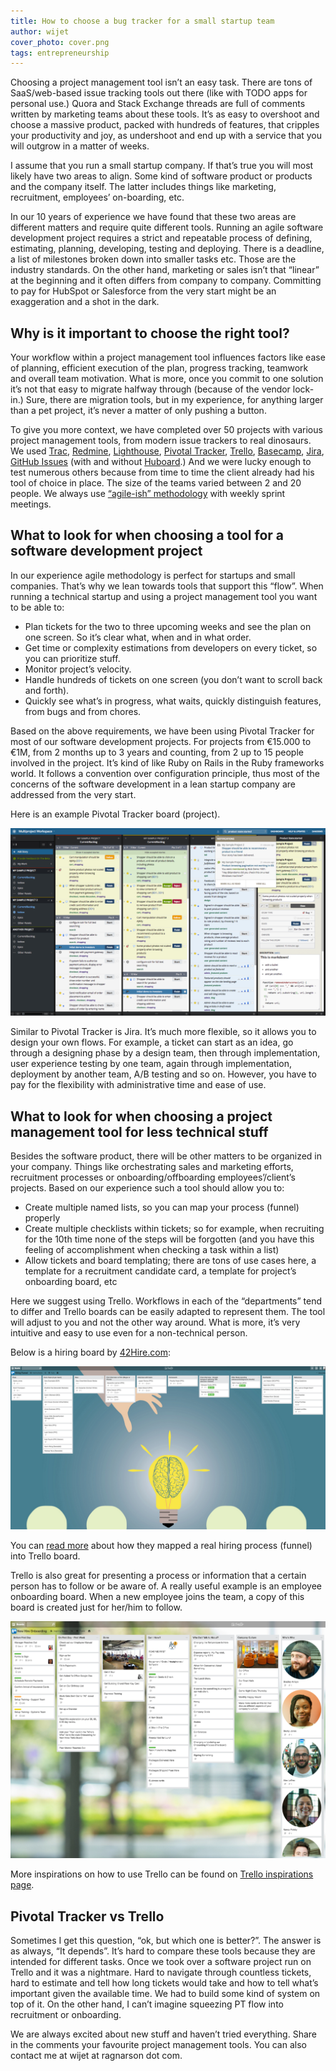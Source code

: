 ```yaml
---
title: How to choose a bug tracker for a small startup team
author: wijet
cover_photo: cover.png
tags: entrepreneurship
---
```

Choosing a project management tool isn’t an easy task. There are tons of SaaS/web-based issue tracking tools out there (like with TODO apps for personal use.) Quora and Stack Exchange threads are full of comments written by marketing teams about these tools. It’s as easy to overshoot and choose a massive product, packed with hundreds of features, that cripples your productivity and joy, as undershoot and end up with a service that you will outgrow in a matter of weeks.

I assume that you run a small startup company. If that’s true you will most likely have two areas to align. Some kind of software product or products and the company itself. The latter includes things like marketing, recruitment, employees’ on-boarding, etc.

In our 10 years of experience we have found that these two areas are different matters and require quite different tools. Running an agile software development project requires a strict and repeatable process of defining, estimating, planning, developing, testing and deploying. There is a deadline, a list of milestones broken down into smaller tasks etc. Those are the industry standards. On the other hand, marketing or sales isn’t that “linear” at the beginning and it often differs from company to company. Committing to pay for HubSpot or Salesforce from the very start might be an exaggeration and a shot in the dark.

## Why is it important to choose the right tool?

Your workflow within a project management tool influences factors like ease of planning, efficient execution of the plan, progress tracking, teamwork and overall team motivation. What is more, once you commit to one solution it’s not that easy to migrate halfway through (because of the vendor lock-in.) Sure, there are migration tools, but in my experience, for anything larger than a pet project, it’s never a matter of only pushing a button.

To give you more context, we have completed over 50 projects with various project management tools, from modern issue trackers to real dinosaurs. We used [Trac](https://trac.edgewall.org), [Redmine](http://www.redmine.org), [Lighthouse](https://lighthouseapp.com), [Pivotal Tracker](https://www.pivotaltracker.com), [Trello](https://trello.com), [Basecamp](https://basecamp.com), [Jira](https://www.atlassian.com/software/jira), [GitHub Issues](https://guides.github.com/features/issues) (with and without [Huboard](https://huboard.com).) And we were lucky enough to test numerous others because from time to time the client already had his tool of choice in place. The size of the teams varied between 2 and 20 people. We always use [“agile-ish” methodology](https://en.wikipedia.org/wiki/Agile_software_development) with weekly sprint meetings.

## What to look for when choosing a tool for a software development project

In our experience agile methodology is perfect for startups and small companies. That’s why we lean towards tools that support this “flow”. When running a technical startup and using a project management tool you want to be able to:

* Plan tickets for the two to three upcoming weeks and see the plan on one screen. So it’s clear what, when and in what order.
* Get time or complexity estimations from developers on every ticket, so you can prioritize stuff.
* Monitor project’s velocity.
* Handle hundreds of tickets on one screen (you don’t want to scroll back and forth).
* Quickly see what’s in progress, what waits, quickly distinguish features, from bugs and from chores.

Based on the above requirements, we have been using Pivotal Tracker for most of our software development projects. For projects from €15.000 to €1M, from 2 months up to 3 years and counting, from 2 up to 15 people involved in the project. It’s kind of like Ruby on Rails in the Ruby frameworks world. It follows a convention over configuration principle, thus most of the concerns of the software development in a lean startup company are addressed from the very start.

Here is an example Pivotal Tracker board (project).

![Example Pivotal Tracker project ](2017-07-14-how-to-choose-a-bug-tracker-for-a-small-startup-team/example-pivotal-tracker-project.png)

Similar to Pivotal Tracker is Jira. It’s much more flexible, so it allows you to design your own flows. For example, a ticket can start as an idea, go through a designing phase by a design team, then through implementation, user experience testing by one team, again through implementation, deployment by another team, A/B testing and so on.  However, you have to pay for the flexibility with administrative time and ease of use.

## What to look for when choosing a project management tool for less technical stuff

Besides the software product, there will be other matters to be organized in your company. Things like orchestrating sales and marketing efforts, recruitment processes or onboarding/offboarding employees’/client’s projects. Based on our experience such a tool should allow you to:

* Create multiple named lists, so you can map your process (funnel) properly
* Create multiple checklists within tickets; so for example, when recruiting for the 10th time none of the steps will be forgotten (and you have this feeling of accomplishment when checking a task within a list)
* Allow tickets and board templating; there are tons of use cases here, a template for a recruitment candidate card, a template for project’s onboarding board, etc

Here we suggest using Trello. Workflows in each of the “departments” tend to differ and Trello boards can be easily adapted to represent them. The tool will adjust to you and not the other way around. What is more, it’s very intuitive and easy to use even for a non-technical person.

Below is a hiring board by [42Hire.com](https://42hire.com):

![Hiring funnel Trello board by 42Hire.com ](2017-07-14-how-to-choose-a-bug-tracker-for-a-small-startup-team/42-hire-hiring-funnel-trello-board.png)

You can [read more](https://42hire.com/how-you-can-use-trello-to-organize-your-hiring-funnel-2d36caad9023) about how they mapped a real hiring process (funnel) into Trello board.

Trello is also great for presenting a process or information that a certain person has to follow or be aware of. A really useful example is an employee onboarding board. When a new employee joins the team, a copy of this board is created just for her/him to follow.

![](2017-07-14-how-to-choose-a-bug-tracker-for-a-small-startup-team/example-trello-employee-onboarding-board.png)

More inspirations on how to use Trello can be found on [Trello inspirations page](https://trello.com/inspiration).

## Pivotal Tracker vs Trello

Sometimes I get this question, “ok, but which one is better?”. The answer is as always, “It depends”. It’s hard to compare these tools because they are intended for different tasks. Once we took over a software project run on Trello and it was a nightmare. Hard to navigate through countless tickets, hard to estimate and tell how long tickets would take and how to tell what’s important given the available time. We had to build some kind of system on top of it. On the other hand, I can’t imagine squeezing PT flow into recruitment or onboarding.

We are always excited about new stuff and haven’t tried everything. Share in the comments your favourite project management tools. You can also contact me at wijet at ragnarson dot com.
